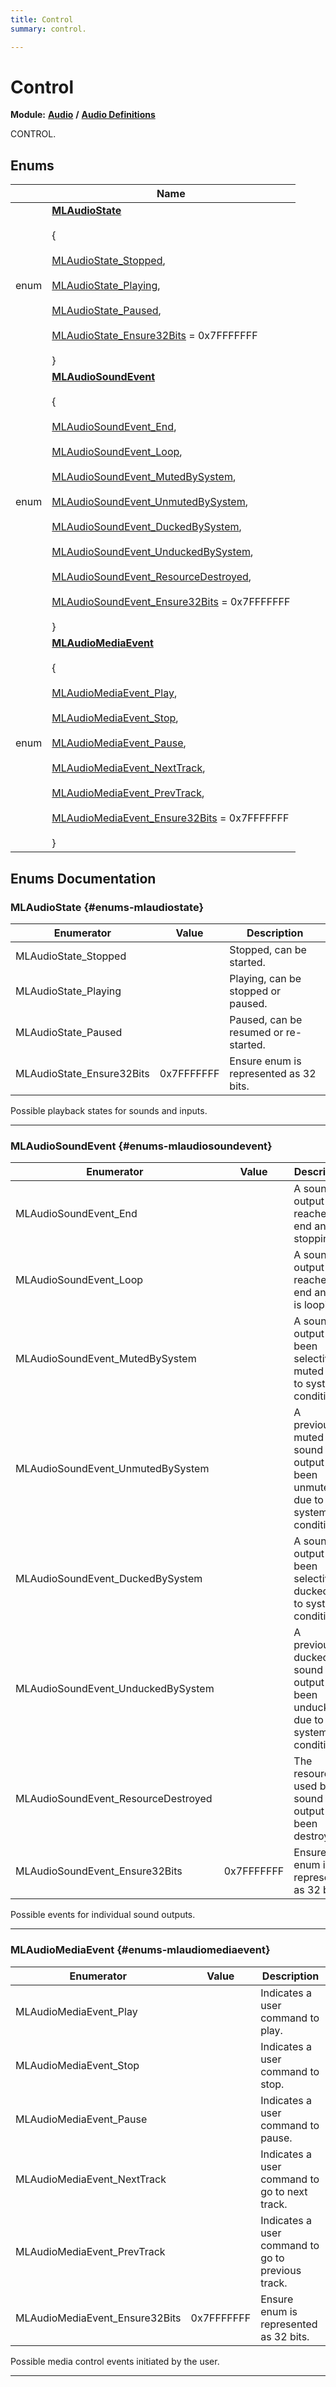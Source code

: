 ```yaml
---
title: Control
summary: control. 

---
```


# Control

**Module:** **[Audio](/versioned_docs/version-31-Aug-2023/api-ref/api/Modules/group___audio/group___audio.md)** **/** **[Audio Definitions](/versioned_docs/version-31-Aug-2023/api-ref/api/Modules/group___audio/group___audio_defs/group___audio_defs.md)**

CONTROL. 

## Enums

|                | Name           |
| -------------- | -------------- |
| enum | **[MLAudioState](/versioned_docs/version-31-Aug-2023/api-ref/api/Modules/group___audio/group___audio_defs/group___def_control.md#enums-mlaudiostate)** <br></br> { <br></br>[MLAudioState_Stopped](/versioned_docs/version-31-Aug-2023/api-ref/api/Modules/group___audio/group___audio_defs/group___def_control.md#enums-mlaudiostate-stopped),<br></br> [MLAudioState_Playing](/versioned_docs/version-31-Aug-2023/api-ref/api/Modules/group___audio/group___audio_defs/group___def_control.md#enums-mlaudiostate-playing),<br></br> [MLAudioState_Paused](/versioned_docs/version-31-Aug-2023/api-ref/api/Modules/group___audio/group___audio_defs/group___def_control.md#enums-mlaudiostate-paused),<br></br> [MLAudioState_Ensure32Bits](/versioned_docs/version-31-Aug-2023/api-ref/api/Modules/group___audio/group___audio_defs/group___def_control.md#enums-mlaudiostate-ensure32bits) = 0x7FFFFFFF<br></br>} |
| enum | **[MLAudioSoundEvent](/versioned_docs/version-31-Aug-2023/api-ref/api/Modules/group___audio/group___audio_defs/group___def_control.md#enums-mlaudiosoundevent)** <br></br> { <br></br>[MLAudioSoundEvent_End](/versioned_docs/version-31-Aug-2023/api-ref/api/Modules/group___audio/group___audio_defs/group___def_control.md#enums-mlaudiosoundevent-end),<br></br> [MLAudioSoundEvent_Loop](/versioned_docs/version-31-Aug-2023/api-ref/api/Modules/group___audio/group___audio_defs/group___def_control.md#enums-mlaudiosoundevent-loop),<br></br> [MLAudioSoundEvent_MutedBySystem](/versioned_docs/version-31-Aug-2023/api-ref/api/Modules/group___audio/group___audio_defs/group___def_control.md#enums-mlaudiosoundevent-mutedbysystem),<br></br> [MLAudioSoundEvent_UnmutedBySystem](/versioned_docs/version-31-Aug-2023/api-ref/api/Modules/group___audio/group___audio_defs/group___def_control.md#enums-mlaudiosoundevent-unmutedbysystem),<br></br> [MLAudioSoundEvent_DuckedBySystem](/versioned_docs/version-31-Aug-2023/api-ref/api/Modules/group___audio/group___audio_defs/group___def_control.md#enums-mlaudiosoundevent-duckedbysystem),<br></br> [MLAudioSoundEvent_UnduckedBySystem](/versioned_docs/version-31-Aug-2023/api-ref/api/Modules/group___audio/group___audio_defs/group___def_control.md#enums-mlaudiosoundevent-unduckedbysystem),<br></br> [MLAudioSoundEvent_ResourceDestroyed](/versioned_docs/version-31-Aug-2023/api-ref/api/Modules/group___audio/group___audio_defs/group___def_control.md#enums-mlaudiosoundevent-resourcedestroyed),<br></br> [MLAudioSoundEvent_Ensure32Bits](/versioned_docs/version-31-Aug-2023/api-ref/api/Modules/group___audio/group___audio_defs/group___def_control.md#enums-mlaudiosoundevent-ensure32bits) = 0x7FFFFFFF<br></br>} |
| enum | **[MLAudioMediaEvent](/versioned_docs/version-31-Aug-2023/api-ref/api/Modules/group___audio/group___audio_defs/group___def_control.md#enums-mlaudiomediaevent)** <br></br> { <br></br>[MLAudioMediaEvent_Play](/versioned_docs/version-31-Aug-2023/api-ref/api/Modules/group___audio/group___audio_defs/group___def_control.md#enums-mlaudiomediaevent-play),<br></br> [MLAudioMediaEvent_Stop](/versioned_docs/version-31-Aug-2023/api-ref/api/Modules/group___audio/group___audio_defs/group___def_control.md#enums-mlaudiomediaevent-stop),<br></br> [MLAudioMediaEvent_Pause](/versioned_docs/version-31-Aug-2023/api-ref/api/Modules/group___audio/group___audio_defs/group___def_control.md#enums-mlaudiomediaevent-pause),<br></br> [MLAudioMediaEvent_NextTrack](/versioned_docs/version-31-Aug-2023/api-ref/api/Modules/group___audio/group___audio_defs/group___def_control.md#enums-mlaudiomediaevent-nexttrack),<br></br> [MLAudioMediaEvent_PrevTrack](/versioned_docs/version-31-Aug-2023/api-ref/api/Modules/group___audio/group___audio_defs/group___def_control.md#enums-mlaudiomediaevent-prevtrack),<br></br> [MLAudioMediaEvent_Ensure32Bits](/versioned_docs/version-31-Aug-2023/api-ref/api/Modules/group___audio/group___audio_defs/group___def_control.md#enums-mlaudiomediaevent-ensure32bits) = 0x7FFFFFFF<br></br>} |

## Enums Documentation

### MLAudioState {#enums-mlaudiostate}

| Enumerator | Value | Description |
| ---------- | ----- | ----------- |
| MLAudioState_Stopped | | Stopped, can be started. |
| MLAudioState_Playing | | Playing, can be stopped or paused. |
| MLAudioState_Paused | | Paused, can be resumed or re-started. |
| MLAudioState_Ensure32Bits |  0x7FFFFFFF| Ensure enum is represented as 32 bits. |




Possible playback states for sounds and inputs. 





-----------

### MLAudioSoundEvent {#enums-mlaudiosoundevent}

| Enumerator | Value | Description |
| ---------- | ----- | ----------- |
| MLAudioSoundEvent_End | | A sound output has reached the end and is stopping. |
| MLAudioSoundEvent_Loop | | A sound output has reached the end and is is looping. |
| MLAudioSoundEvent_MutedBySystem | | A sound output has been selectively muted due to system conditions. |
| MLAudioSoundEvent_UnmutedBySystem | | A previously muted sound output has been unmuted due to system conditions. |
| MLAudioSoundEvent_DuckedBySystem | | A sound output has been selectively ducked due to system conditions. |
| MLAudioSoundEvent_UnduckedBySystem | | A previously ducked sound output has been unducked due to system conditions. |
| MLAudioSoundEvent_ResourceDestroyed | | The resource used by a sound output has been destroyed. |
| MLAudioSoundEvent_Ensure32Bits |  0x7FFFFFFF| Ensure enum is represented as 32 bits. |




Possible events for individual sound outputs. 





-----------

### MLAudioMediaEvent {#enums-mlaudiomediaevent}

| Enumerator | Value | Description |
| ---------- | ----- | ----------- |
| MLAudioMediaEvent_Play | | Indicates a user command to play. |
| MLAudioMediaEvent_Stop | | Indicates a user command to stop. |
| MLAudioMediaEvent_Pause | | Indicates a user command to pause. |
| MLAudioMediaEvent_NextTrack | | Indicates a user command to go to next track. |
| MLAudioMediaEvent_PrevTrack | | Indicates a user command to go to previous track. |
| MLAudioMediaEvent_Ensure32Bits |  0x7FFFFFFF| Ensure enum is represented as 32 bits. |




Possible media control events initiated by the user. 





-----------








